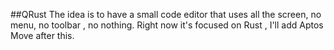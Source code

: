 ##QRust
The idea is to have a small code editor that uses all the screen, no menu, no toolbar , no nothing. Right now it's focused on Rust , I'll add Aptos Move after this.
